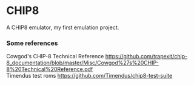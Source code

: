 # CHIP8

A CHIP8 emulator, my first emulation project.

### Some references

Cowgod's CHIP-8 Technical Reference https://github.com/trapexit/chip-8_documentation/blob/master/Misc/Cowgod%27s%20CHIP-8%20Technical%20Reference.pdf  
Timendus test roms https://github.com/Timendus/chip8-test-suite
